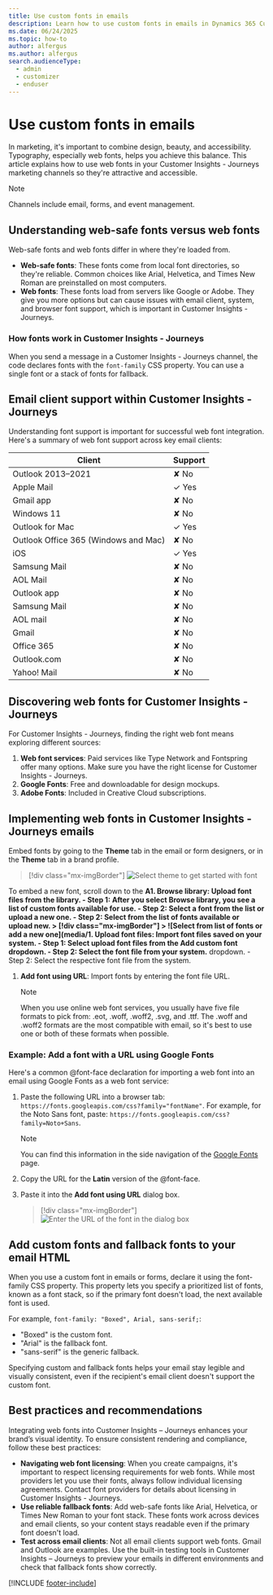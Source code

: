 ```yaml
---
title: Use custom fonts in emails
description: Learn how to use custom fonts in emails in Dynamics 365 Customer Insights - Journeys.
ms.date: 06/24/2025
ms.topic: how-to
author: alfergus
ms.author: alfergus
search.audienceType: 
  - admin
  - customizer
  - enduser
---
```


# Use custom fonts in emails

In marketing, it's important to combine design, beauty, and accessibility. Typography, especially web fonts, helps you achieve this balance. This article explains how to use web fonts in your Customer Insights - Journeys marketing channels so they're attractive and accessible.

> [!NOTE]
> Channels include email, forms, and event management.

## Understanding web-safe fonts versus web fonts

Web-safe fonts and web fonts differ in where they're loaded from.

- **Web-safe fonts**: These fonts come from local font directories, so they're reliable. Common choices like Arial, Helvetica, and Times New Roman are preinstalled on most computers.
- **Web fonts**: These fonts load from servers like Google or Adobe. They give you more options but can cause issues with email client, system, and browser font support, which is important in Customer Insights - Journeys.

### How fonts work in Customer Insights - Journeys

When you send a message in a Customer Insights - Journeys channel, the code declares fonts with the `font-family` CSS property. You can use a single font or a stack of fonts for fallback.

## Email client support within Customer Insights - Journeys

Understanding font support is important for successful web font integration. Here's a summary of web font support across key email clients:

| **Client** | **Support** |
|---|---|
| Outlook 2013–2021 | ✘ No |
| Apple Mail | ✓ Yes |
| Gmail app | ✘ No |
| Windows 11 | ✘ No |
| Outlook for Mac | ✓ Yes |
| Outlook Office 365 (Windows and Mac) | ✘ No |
| iOS | ✓ Yes |
| Samsung Mail | ✘ No |
| AOL Mail | ✘ No |
| Outlook app | ✘ No |
| Samsung Mail | ✘ No |
| AOL mail | ✘ No |
| Gmail | ✘ No |
| Office 365 | ✘ No |
| Outlook.com | ✘ No |
| Yahoo! Mail | ✘ No |

## Discovering web fonts for Customer Insights - Journeys

For Customer Insights - Journeys, finding the right web font means exploring different sources:
1. **Web font services**: Paid services like Type Network and Fontspring offer many options. Make sure you have the right license for Customer Insights - Journeys.
1. **Google Fonts**: Free and downloadable for design mockups.
1. **Adobe Fonts**: Included in Creative Cloud subscriptions.

## Implementing web fonts in Customer Insights - Journeys emails

Embed fonts by going to the **Theme** tab in the email or form designers, or in the **Theme** tab in a brand profile.

> [!div class="mx-imgBorder"]
> ![Select theme to get started with font](media/select-theme-to-use-font.png "Select theme to get started with font")

To embed a new font, scroll down to the **A1. **Browse library**: Upload font files from the library.
    - **Step 1**: After you select **Browse library**, you see a list of custom fonts available for use.
    - **Step 2**: Select a font from the list or upload a new one.   - **Step 2**: Select from the list of fonts available or upload new.
      > [!div class="mx-imgBorder"]
      > ![Select from list of fonts or add a new one](media/1. **Upload font files**: Import font files saved on your system.
    - **Step 1**: Select upload font files from the **Add custom font** dropdown.
    - **Step 2**: Select the font file from your system.** dropdown.
    - Step 2: Select the respective font file from the system.
1. **Add font using URL**: Import fonts by entering the font file URL.

    > [!NOTE]
    > When you use online web font services, you usually have five file formats to pick from: .eot, .woff, .woff2, .svg, and .ttf. The .woff and .woff2 formats are the most compatible with email, so it's best to use one or both of these formats when possible.

### Example: Add a font with a URL using Google Fonts

Here's a common @font-face declaration for importing a web font into an email using Google Fonts as a web font service:

1. Paste the following URL into a browser tab: `https://fonts.googleapis.com/css?family="fontName"`. For example, for the Noto Sans font, paste: `https://fonts.googleapis.com/css?family=Noto+Sans`.

    > [!NOTE]
    > You can find this information in the side navigation of the [Google Fonts](https://fonts.google.com/) page.

1. Copy the URL for the **Latin** version of the @font-face.
1. Paste it into the **Add font using URL** dialog box.

    > [!div class="mx-imgBorder"]
    > ![Enter the URL of the font in the dialog box](media/enter-the-respective-font-url.png "Enter the URL of the font in the dialog box")
    >
   
## Add custom fonts and fallback fonts to your email HTML

When you use a custom font in emails or forms, declare it using the font-family CSS property. This property lets you specify a prioritized list of fonts, known as a font stack, so if the primary font doesn't load, the next available font is used.

For example, `font-family: "Boxed", Arial, sans-serif;`:
- "Boxed" is the custom font.
- "Arial" is the fallback font.
- "sans-serif" is the generic fallback.

Specifying custom and fallback fonts helps your email stay legible and visually consistent, even if the recipient's email client doesn't support the custom font.

## Best practices and recommendations

Integrating web fonts into Customer Insights – Journeys enhances your brand’s visual identity. To ensure consistent rendering and compliance, follow these best practices:

- **Navigating web font licensing**: When you create campaigns, it's important to respect licensing requirements for web fonts. While most providers let you use their fonts, always follow individual licensing agreements. Contact font providers for details about licensing in Customer Insights - Journeys.
- **Use reliable fallback fonts**: Add web-safe fonts like Arial, Helvetica, or Times New Roman to your font stack. These fonts work across devices and email clients, so your content stays readable even if the primary font doesn't load.
- **Test across email clients**: Not all email clients support web fonts. Gmail and Outlook are examples. Use the built-in testing tools in Customer Insights – Journeys to preview your emails in different environments and check that fallback fonts show correctly.

[!INCLUDE [footer-include](./includes/footer-banner.md)]
